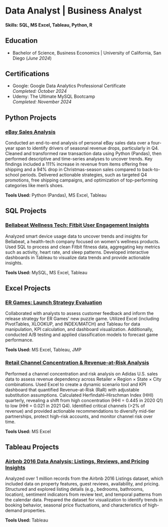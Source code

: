 # Data Analyst | Business Analyst

#### Skills: SQL, MS Excel, Tableau, Python, R

## Education
- Bachelor of Science, Business Economics | University of California, San Diego
(_June 2024_)

## Certifications
- Google: Google Data Analytics Professional Certificate  
  _Completed: October 2024_
- Udemy: The Ultimate MySQL Bootcamp  
  _Completed: November 2024_

## Python Projects
### [eBay Sales Analysis](https://github.com/matthewarucan/E-commerce-Analytics/blob/main/README.md)
Conducted an end-to-end analysis of personal eBay sales data over a four-year span to identify drivers of seasonal revenue drops, particularly in Q4. Cleaned and transformed raw transaction data using Python (Pandas), then performed descriptive and time-series analyses to uncover trends. Key findings included a 111% increase in revenue from items offering free shipping and a 94% drop in Christmas-season sales compared to back-to-school periods. Delivered actionable strategies, such as targeted Q4 promotions, free shipping campaigns, and optimization of top-performing categories like men’s shoes.

**Tools Used:** Python (Pandas), MS Excel, Tableau

## SQL Projects
### [Bellabeat Wellness Tech: Fitbit User Engagement Insights](https://github.com/matthewarucan/Google-Data-Analytics-Case-Study)
Analyzed smart device usage data to uncover trends and insights for Bellabeat, a health-tech company focused on women's wellness products. Used SQL to process and clean Fitbit fitness data, aggregating key metrics such as activity, heart rate, and sleep patterns. Developed interactive dashboards in Tableau to visualize data trends and provide actionable insights.

**Tools Used:** MySQL, MS Excel, Tableau

## Excel Projects
### [ER Games: Launch Strategy Evaluation](https://github.com/matthewarucan/ER-Games)
Collaborated with analysts to assess customer feedback and inform the release strategy for ER Games' new puzzle game. Utilized Excel (including PivotTables, XLOOKUP, and INDEX/MATCH) and Tableau for data manipulation, KPI calculation, and dashboard visualization. Additionally, conducted A/B testing and applied classification models to forecast game performance.

**Tools Used:** MS Excel, Tableau, JMP


### [Retail Channel Concentration & Revenue-at-Risk Analysis](https://github.com/matthewarucan/Adidas)
Performed a channel concentration and risk analysis on Adidas U.S. sales data to assess revenue dependency across Retailer × Region × State × City combinations. Used Excel to create a dynamic scenario tool and KPI dashboard that quantified Revenue-at-Risk (RaR) with adjustable substitution assumptions. Calculated Herfindahl–Hirschman Index (HHI) quarterly, revealing a shift from high concentration (HHI = 0.445 in 2020 Q1) to low (HHI = 0.021 in 2021 Q4). Identified critical channels (>2% of revenue) and provided actionable recommendations to diversify mid-tier partnerships, protect high-risk accounts, and monitor channel risk over time.

**Tools Used:** MS Excel

## Tableau Projects
### [Airbnb 2016 Data Analysis: Listings, Reviews, and Pricing Insights](https://github.com/matthewarucan/Tableau-Airbnb)
Analyzed over 1 million records from the Airbnb 2016 Listings dataset, which included data on property features, guest reviews, availability, and pricing. Structured and explored listing details (e.g., bedrooms, bathrooms, location), sentiment indicators from review text, and temporal patterns from the calendar data. Prepared the dataset for visualization to identify trends in booking behavior, seasonal price fluctuations, and characteristics of high-demand properties.

**Tools Used:** Tableau
